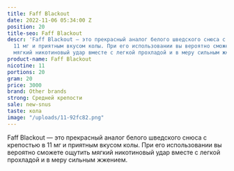 ```yaml
---
title: Faff Blackout
date: 2022-11-06 05:34:00 Z
position: 20
title-seo: Faff Blackout
descr: 'Faff Blackout — это прекрасный аналог белого шведского снюса с крепостью в
  11 мг и приятным вкусом колы. При его использовании вы вероятно сможете ощутить
  мягкий никотиновый удар вместе с легкой прохладой и в меру сильным жжением. '
product-name: Faff Blackout
nicotine: 11
portions: 20
gram: 20
price: 3000
brand: Other brands
strong: Средней крепости
sale: new-snus
taste: кола
image: "/uploads/11-92fc82.png"
---
```


Faff Blackout — это прекрасный аналог белого шведского снюса с крепостью в 11 мг и приятным вкусом колы. При его использовании вы вероятно сможете ощутить мягкий никотиновый удар вместе с легкой прохладой и в меру сильным жжением. 